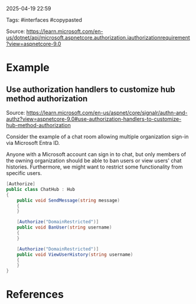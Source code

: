 2025-04-19 22:59

Tags: #interfaces #copypasted

Source: https://learn.microsoft.com/en-us/dotnet/api/microsoft.aspnetcore.authorization.iauthorizationrequirement?view=aspnetcore-9.0

# Example

## Use authorization handlers to customize hub method authorization

Source: https://learn.microsoft.com/en-us/aspnet/core/signalr/authn-and-authz?view=aspnetcore-9.0#use-authorization-handlers-to-customize-hub-method-authorization

Consider the example of a chat room allowing multiple organization sign-in via Microsoft Entra ID. 

Anyone with a Microsoft account can sign in to chat, but only members of the owning organization should be able to ban users or view users' chat histories. Furthermore, we might want to restrict some functionality from specific users. 

```C#
[Authorize]
public class ChatHub : Hub
{
    public void SendMessage(string message)
    {
    }

    [Authorize("DomainRestricted")]
    public void BanUser(string username)
    {
    }

    [Authorize("DomainRestricted")]
    public void ViewUserHistory(string username)
    {
    }
}
```

# References


